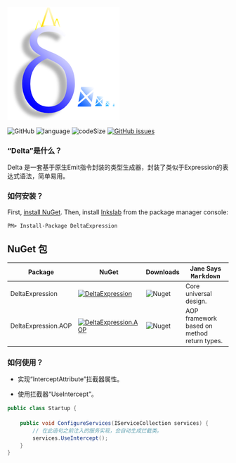 ![Delta](delta.png 'Logo')

![GitHub](https://img.shields.io/github/license/tinylit/DeltaExpression.svg)
![language](https://img.shields.io/github/languages/top/tinylit/DeltaExpression.svg)
![codeSize](https://img.shields.io/github/languages/code-size/tinylit/DeltaExpression.svg)
[![GitHub issues](https://img.shields.io/github/issues-raw/tinylit/DeltaExpression)](../../issues)

### “Delta”是什么？

Delta 是一套基于原生Emit指令封装的类型生成器，封装了类似于Expression的表达式语法，简单易用。

### 如何安装？
First, [install NuGet](http://docs.nuget.org/docs/start-here/installing-nuget). Then, install [Inkslab](https://www.nuget.org/packages/inkslab/) from the package manager console: 

```
PM> Install-Package DeltaExpression
```

NuGet 包
--------

| Package | NuGet | Downloads | Jane Says <kbd>Markdown</kbd> |
| ------- | ----- | --------- | --------- |
| DeltaExpression | [![DeltaExpression](https://img.shields.io/nuget/v/DeltaExpression.svg)](https://www.nuget.org/packages/DeltaExpression/) | ![Nuget](https://img.shields.io/nuget/dt/DeltaExpression) | Core universal design. |
| DeltaExpression.AOP | [![DeltaExpression.AOP](https://img.shields.io/nuget/v/DeltaExpression.AOP.svg)](https://www.nuget.org/packages/inkslab.map/) | ![Nuget](https://img.shields.io/nuget/dt/DeltaExpression.AOP) | AOP framework based on method return types. |

### 如何使用？

* 实现“InterceptAttribute”拦截器属性。

* 使用拦截器“UseIntercept”。
```C#
public class Startup {

	public void ConfigureServices(IServiceCollection services) {
		// 在此语句之前注入的服务实现，会自动生成拦截类。
		services.UseIntercept();
	}
}
```